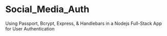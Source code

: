 # Social_Media_Auth
Using Passport, Bcrypt, Express, &amp; Handlebars in a Nodejs Full-Stack App for User Authentication
